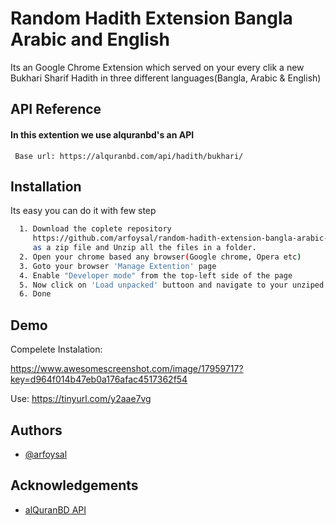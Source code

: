
# Random Hadith Extension Bangla Arabic and English

Its an Google Chrome Extension which served on your every clik 
a new Bukhari Sharif Hadith in three different languages(Bangla, Arabic  &amp; English)


## API Reference

#### In this extention we use alquranbd's an API

```http
 Base url: https://alquranbd.com/api/hadith/bukhari/
```

## Installation

Its easy you can do it with few step

```bash
  1. Download the coplete repository 
     https://github.com/arfoysal/random-hadith-extension-bangla-arabic-english/archive/refs/heads/main.zip
     as a zip file and Unzip all the files in a folder.   
  2. Open your chrome based any browser(Google chrome, Opera etc)
  3. Goto your browser 'Manage Extention' page
  4. Enable "Developer mode" from the top-left side of the page 
  5. Now click on 'Load unpacked' buttoon and navigate to your unziped folder and select it.
  6. Done


```
    
## Demo

Compelete Instalation:

https://www.awesomescreenshot.com/image/17959717?key=d964f014b47eb0a176afac4517362f54

Use:
https://tinyurl.com/y2aae7vg
## Authors

- [@arfoysal](www.linkedin.com/in/arfoysal)


## Acknowledgements

 - [alQuranBD API](https://github.com/alQuranBD/Bangla-Hadith-api)
 
